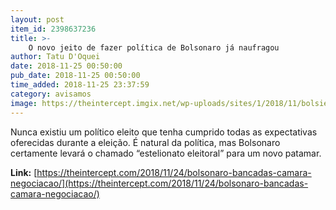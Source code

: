 ```yaml
---
layout: post
item_id: 2398637236
title: >-
    O novo jeito de fazer política de Bolsonaro já naufragou
author: Tatu D'Oquei
date: 2018-11-25 00:50:00
pub_date: 2018-11-25 00:50:00
time_added: 2018-11-25 23:37:59
category: avisamos
image: https://theintercept.imgix.net/wp-uploads/sites/1/2018/11/bolsie-1543082163.jpg?auto=compress%2Cformat&q=90&fit=crop&w=1200&h=800
---
```


Nunca existiu um político eleito que tenha cumprido todas as expectativas oferecidas durante a eleição. É natural da política, mas Bolsonaro certamente levará o chamado “estelionato eleitoral” para um novo patamar.

**Link:** [https://theintercept.com/2018/11/24/bolsonaro-bancadas-camara-negociacao/](https://theintercept.com/2018/11/24/bolsonaro-bancadas-camara-negociacao/)


